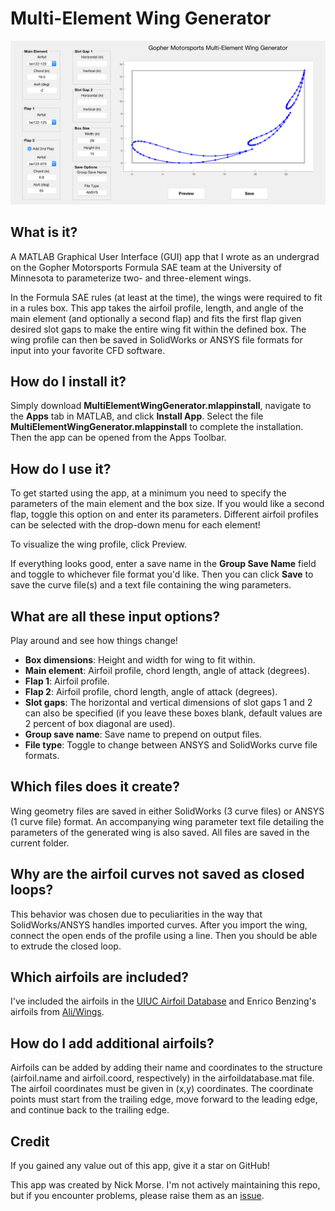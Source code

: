 # Multi-Element Wing Generator

![gui_image](/MultiElementWingGenerator_resources/screenshot.png)


## What is it?

A MATLAB Graphical User Interface (GUI) app that I wrote as an undergrad on the Gopher Motorsports Formula SAE team at the University of Minnesota to parameterize two- and three-element wings.

In the Formula SAE rules (at least at the time), the wings were required to fit in a rules box. This app takes the airfoil profile, length, and angle of the main element (and optionally a second flap) and fits the first flap given desired slot gaps to make the entire wing fit within the defined box. The wing profile can then be saved in SolidWorks or ANSYS file formats for input into your favorite CFD software.


## How do I install it?

Simply download **MultiElementWingGenerator.mlappinstall**, navigate to the **Apps** tab in MATLAB, and click **Install App**. Select the file **MultiElementWingGenerator.mlappinstall** to complete the installation. Then the app can be opened from the Apps Toolbar.


## How do I use it?

To get started using the app, at a minimum you need to specify the parameters of the main element and the box size. If you would like a second flap, toggle this option on and enter its parameters. Different airfoil profiles can be selected with the drop-down menu for each element!

To visualize the wing profile, click Preview.

If everything looks good, enter a save name in the **Group Save Name** field and toggle to whichever file format you'd like. Then you can click **Save** to save the curve file(s) and a text file containing the wing parameters.


## What are all these input options?

Play around and see how things change!

* **Box dimensions**: Height and width for wing to fit within.
* **Main element**: Airfoil profile, chord length, angle of attack (degrees).
* **Flap 1**: Airfoil profile.
* **Flap 2**: Airfoil profile, chord length, angle of attack (degrees).
* **Slot gaps**: The horizontal and vertical dimensions of slot gaps 1 and 2 can also be specified (if you leave these boxes blank, default values are 2 percent of box diagonal are used).
* **Group save name**: Save name to prepend on output files.
* **File type**: Toggle to change between ANSYS and SolidWorks curve file formats.


## Which files does it create?

Wing geometry files are saved in either SolidWorks (3 curve files) or ANSYS (1 curve file) format. An accompanying wing parameter text file detailing the parameters of the generated wing is also saved. All files are saved in the current folder.


## Why are the airfoil curves not saved as closed loops?

This behavior was chosen due to peculiarities in the way that SolidWorks/ANSYS handles imported curves. After you import the wing, connect the open ends of the profile using a line. Then you should be able to extrude the closed loop.


## Which airfoils are included?

I've included the airfoils in the [UIUC Airfoil Database](https://m-selig.ae.illinois.edu/ads/coord_database.html) and Enrico Benzing's airfoils from [Ali/Wings](http://www.benzing.it/enrico.profili.htm).


## How do I add additional airfoils?

Airfoils can be added by adding their name and coordinates to the structure (airfoil.name and airfoil.coord, respectively) in the airfoildatabase.mat file. The airfoil coordinates must be given in (x,y) coordinates. The coordinate points must start from the trailing edge, move forward to the leading edge, and continue back to the trailing edge.


## Credit

If you gained any value out of this app, give it a star on GitHub!

This app was created by Nick Morse. I'm not actively maintaining this repo, but if you encounter problems, please raise them as an [issue](https://github.com/morse129/MultiElementWingGenerator/issues).
